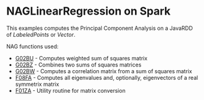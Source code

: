 # NAGLinearRegression on Spark

This examples computes the Principal Component Analysis on a JavaRDD of *LabeledPoints* or *Vector*.

NAG functions used:
- [G02BU]  - Computes weighted sum of squares matrix
- [G02BZ]  - Combines two sums of squares matrices
- [G02BW]  - Computes a correlation matrix from a sum of squares matrix
- [F08FA]  - Computes all eigenvalues and, optionally, eigenvectors of a real symmetrix matrix
- [F01ZA]  - Utility routine for matrix conversion


[G02BU]: http://www.nag.com/numeric/fl/nagdoc_fl24/html/G02/g02buf.html
[G02BZ]: http://www.nag.com/numeric/fl/nagdoc_fl24/html/G02/g02bzf.html
[G02BW]: http://www.nag.com/numeric/fl/nagdoc_fl24/html/G02/g02bwf.html
[F08FA]: http://www.nag.com/numeric/fl/nagdoc_fl24/html/F08/f08faf.html
[F01ZA]: http://www.nag.com/numeric/fl/nagdoc_fl24/html/F01/f01zaf.html


